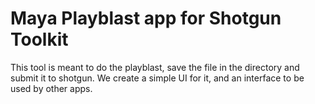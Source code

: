 Maya Playblast app for Shotgun Toolkit
======================================

This tool is meant to do the playblast, save the file in the directory and submit it to shotgun. We create a simple UI for it, and an interface to be used by other apps.

